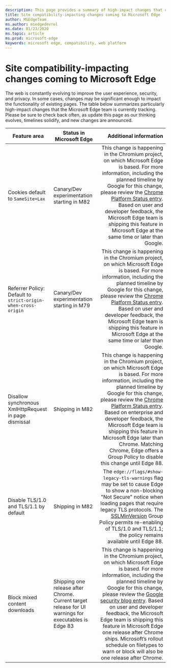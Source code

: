 ```yaml
---
description: This page provides a summary of high-impact changes that could impact site compatibility
title: Site compatibility-impacting changes coming to Microsoft Edge
author: MSEdgeTeam
ms.author: msedgedevrel
ms.date: 01/23/2020
ms.topic: article
ms.prod: microsoft-edge
keywords: microsoft edge, compatibility, web platform
---
```


# Site compatibility-impacting changes coming to Microsoft Edge  

The web is constantly evolving to improve the user experience, security, and privacy.  In some cases, changes may be significant enough to impact the functionality of existing pages.  The table below summarizes particularly high-impact changes that the Microsoft Edge team is currently tracking.  Please be sure to check back often, as update this page as our thinking evolves, timelines solidify, and new changes are announced.  

| Feature area | Status in Microsoft Edge | Additional information |  
| --- | --- | ---:|  
| Cookies default to `SameSite=Lax` | Canary/Dev experimentation starting in M82 | This change is happening in the Chromium project, on which Microsoft Edge is based.  For more information, including the planned timeline by Google for this change, please review the [Chrome Platform Status entry][ChromePlatformStatus5088147346030592].  Based on user and developer feedback, the Microsoft Edge team is shipping this feature in Microsoft Edge at the same time or later than Google.  |  
| Referrer Policy: Default to `strict-origin-when-cross-origin` | Canary/Dev experimentation starting in M79 | This change is happening in the Chromium project, on which Microsoft Edge is based.  For more information, including the planned timeline by Google for this change, please review the [Chrome Platform Status entry][ChromePlatformStatus6251880185331712].  Based on user and developer feedback, the Microsoft Edge team is shipping this feature in Microsoft Edge at the same time or later than Google.  |  
| Disallow synchronous XmlHttpRequest in page dismissal | Shipping in M82 | This change is happening in the Chromium project, on which Microsoft Edge is based.  For more information, including the planned timeline by Google for this change, please review the [Chrome Platform Status entry][ChromePlatformStatus4664843055398912].  Based on enterprise and developer feedback, the Microsoft Edge team is shipping this feature in Microsoft Edge later than Chrome.  Matching Chrome, Edge offers a Group Policy to disable this change until Edge 88.  |  
| Disable TLS/1.0 and TLS/1.1 by default | Shipping in M82 | The `edge://flags/#show-legacy-tls-warnings` flag may be set to cause Edge to show a non-blocking "Not Secure" notice when loading pages that require legacy TLS protocols.  The [SSLMinVersion][DeployedEdgePoliciesSSLMinVersion] Group Policy permits re-enabling of TLS/1.0 and TLS/1.1; the policy remains available until Edge 88.  | 
| Block mixed content downloads | Shipping one release after Chrome.<br>Current target release for UI warnings for executables is Edge 83 | This change is happening in the Chromium project, on which Microsoft Edge is based. For more information, including the planned timeline by Google for this change, please review the [Google security blog entry](https://security.googleblog.com/2020/02/protecting-users-from-insecure_6.html). Based on user and developer feedback, the Microsoft Edge team is shipping this feature in Microsoft Edge one release after Chrome ships. Microsoft’s rollout schedule on filetypes to warn or block will also be one release after Chrome. | 

<!-- image links -->  

<!-- links -->  

[DeployedEdgePoliciesSSLMinVersion]: /deployedge/microsoft-edge-policies#sslversionmin "SSLVersionMin - Microsoft Edge - Policies"  

[ChromePlatformStatus5088147346030592]: https://www.chromestatus.com/feature/5088147346030592 "Cookies default to SameSite=Lax - Chrome Platform Status"  
[ChromePlatformStatus6251880185331712]: https://www.chromestatus.com/feature/6251880185331712 "Referrer Policy: Default to strict-origin-when-cross-origin - Chrome Platform Status"  
[ChromePlatformStatus4664843055398912]: https://www.chromestatus.com/feature/4664843055398912 "Disallow sync XHR in page dismissal JavaScript - Chrome Platform Status"  
